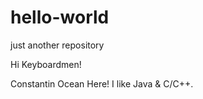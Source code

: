 # hello-world
just another repository

Hi Keyboardmen!

Constantin Ocean Here! I like Java & C/C++.
